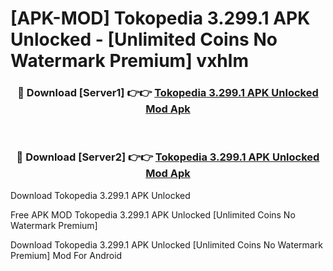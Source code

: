# [APK-MOD] Tokopedia 3.299.1 APK Unlocked - [Unlimited Coins No Watermark Premium] vxhlm



<div align="center">
<h3>🔴 Download [Server1] 👉👉 <a href="https://momento.my/?title=Tokopedia_3.299.1_APK_Unlocked">Tokopedia 3.299.1 APK Unlocked Mod Apk</a></h3><br>

<h3>🔴 Download [Server2] 👉👉 <a href="https://momento.my/?title=Tokopedia_3.299.1_APK_Unlocked">Tokopedia 3.299.1 APK Unlocked Mod Apk</a></h3>
</div>



Download Tokopedia 3.299.1 APK Unlocked 

Free APK MOD Tokopedia 3.299.1 APK Unlocked [Unlimited Coins No Watermark Premium]

Download Tokopedia 3.299.1 APK Unlocked [Unlimited Coins No Watermark Premium] Mod For Android
